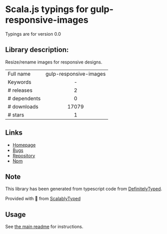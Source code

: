 
# Scala.js typings for gulp-responsive-images

Typings are for version 0.0

## Library description:
Resize/rename images for responsive designs.

|                    |                 |
| ------------------ | :-------------: |
| Full name          | gulp-responsive-images |
| Keywords           | - |
| # releases         | 2 |
| # dependents       | 0 |
| # downloads        | 17079 |
| # stars            | 1 |

## Links
- [Homepage](https://github.com/dcgauld/gulp-responsive-images#readme)
- [Bugs](https://github.com/dcgauld/gulp-responsive-images/issues)
- [Repository](https://github.com/dcgauld/gulp-responsive-images)
- [Npm](https://www.npmjs.com/package/gulp-responsive-images)
    


## Note
This library has been generated from typescript code from [DefinitelyTyped](https://definitelytyped.org).

Provided with :purple_heart: from [ScalablyTyped](https://github.com/oyvindberg/ScalablyTyped)

## Usage
See [the main readme](../../readme.md) for instructions.


